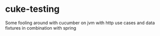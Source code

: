 cuke-testing
============
Some fooling around with cucumber on jvm with http use cases and data fixtures in combination with spring
